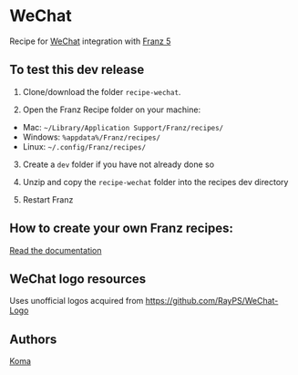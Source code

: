 # WeChat
Recipe for [WeChat](https://www.wechat.com) integration with [Franz 5](http://meetfranz.com)

## To test this dev release

1. Clone/download the folder `recipe-wechat`.

2. Open the Franz Recipe folder on your machine:
  * Mac: `~/Library/Application Support/Franz/recipes/`
  * Windows: `%appdata%/Franz/recipes/`
  * Linux: `~/.config/Franz/recipes/`

3. Create a `dev` folder if you have not already done so

3. Unzip and copy the `recipe-wechat` folder into the recipes dev directory

4. Restart Franz

## How to create your own Franz recipes:
[Read the documentation](https://github.com/meetfranz/plugins)

## WeChat logo resources
Uses unofficial logos acquired from https://github.com/RayPS/WeChat-Logo

## Authors
[Koma](https://github.com/koma-private/)
